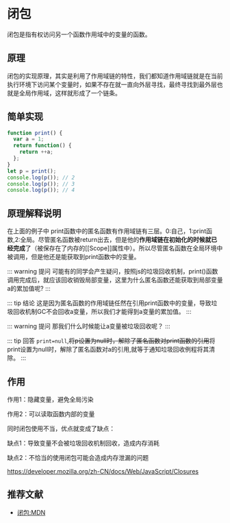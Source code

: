 # 闭包
   闭包是指有权访问另一个函数作用域中的变量的函数。
## 原理
   闭包的实现原理，其实是利用了作用域链的特性，我们都知道作用域链就是在当前执行环境下访问某个变量时，如果不存在就一直向外层寻找，最终寻找到最外层也就是全局作用域，这样就形成了一个链条。
## 简单实现

```js
function print() {
  var a = 1;
  return function() {
    return ++a;
  };
}
let p = print();
console.log(p()); // 2
console.log(p()); // 3
console.log(p()); // 4
```
## 原理解释说明
<p>在上面的例子中 print函数中的匿名函数有作用域链有三层。0:自己，1:print函数,2:全局。尽管匿名函数被return出去，但是他的<b>作用域链在初始化的时候就已经完成</b>了（被保存在了内存的[[Scope]]属性中）。所以尽管匿名函数在全局环境中被调用，但是他还是能获取到print函数中的变量。
</p>

::: warning 提问
可能有的同学会产生疑问，按照js的垃圾回收机制，print()函数调用完成后，就应该回收销毁局部变量，这里为什么匿名函数还能获取到局部变量a的累加值呢?
:::

::: tip 结论
这是因为匿名函数的作用域链任然在引用print函数中的变量，导致垃圾回收机制GC不会回收a变量，所以我们才能得到a变量的累加值。
:::

::: warning 提问
那我们什么时候能让a变量被垃圾回收呢？
:::

::: tip 回答
`print=null`,~~将p设置为null时，解除了匿名函数对print函数的引用~~将print设置为null时，解除了匿名函数对a的引用,就等于通知垃圾回收例程将其清除。
:::

## 作用
作用1：隐藏变量，避免全局污染

作用2：可以读取函数内部的变量

同时闭包使用不当，优点就变成了缺点：

缺点1：导致变量不会被垃圾回收机制回收，造成内存消耗

缺点2：不恰当的使用闭包可能会造成内存泄漏的问题

https://developer.mozilla.org/zh-CN/docs/Web/JavaScript/Closures

## 推荐文献
- <a href="https://developer.mozilla.org/zh-CN/docs/Web/JavaScript/Closures" target = "_blank">闭包:MDN</a>